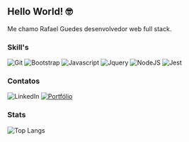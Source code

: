 ## Hello World! 🤓

Me chamo Rafael Guedes desenvolvedor web full stack.

### Skill's
<div>
  
  <img alt="Git" src="https://img.shields.io/badge/GIT-E44C30?style=for-the-badge&logo=git&logoColor=white">
  <img alt="Bootstrap" src="https://img.shields.io/badge/Bootstrap-563D7C?style=for-the-badge&logo=bootstrap&logoColor=white">
  <img alt="Javascript" src="https://img.shields.io/badge/JavaScript-323330?style=for-the-badge&logo=javascript&logoColor=F7DF1E">
  <img alt="Jquery" src="https://img.shields.io/badge/jQuery-0769AD?style=for-the-badge&logo=jquery&logoColor=white">
  <img alt="NodeJS" src="https://img.shields.io/badge/Node.js-43853D?style=for-the-badge&logo=node.js&logoColor=white">
  <img alt="Jest" src="https://img.shields.io/badge/Jest-323330?style=for-the-badge&logo=Jest&logoColor=white">
<div>

### Contatos
<div>
  <img alt="LinkedIn" src="https://img.shields.io/badge/LinkedIn-0077B5?style=for-the-badge&logo=linkedin&logoColor=white"> 
  <a href="http://rafaelguedes.top/">
    <img alt="Portfólio" src="https://img.shields.io/badge/website-000000?style=for-the-badge&logo=About.me&logoColor=white"> 
  </a>
</div>

### Stats  
![Top Langs](https://github-readme-stats.vercel.app/api/top-langs/?username=rafaelmagalhaesguedes&hide_progress=false)
